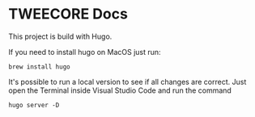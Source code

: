 # TWEECORE Docs

This project is build with Hugo.

If you need to install hugo on MacOS just run:

    brew install hugo

It's possible to run a local version to see if all changes are correct.
Just open the Terminal inside Visual Studio Code and run the command

    hugo server -D